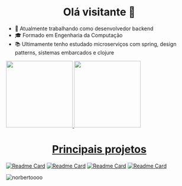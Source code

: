 <h1 align='center'>Olá visitante 👀</h1>

- 🏢 Atualmente trabalhando como desenvolvedor backend
- 🎓 Formado em Engenharia da Computação
- 📚 Ultimamente tenho estudado microserviços com spring, design patterns, sistemas embarcados e clojure

<div>
  <a href="https://github-readme-stats.vercel.app/api?username=norbertoooo&show_icons=true&theme=github_dark&include_all_commits=true&count_private=true" target="_blank">
  <img height="180em" src="https://github-readme-stats.vercel.app/api?username=norbertoooo&show_icons=true&theme=github_dark&include_all_commits=true&count_private=true"/>
  <a href="https://github-readme-stats.vercel.app/api/top-langs/?username=norbertoooo&layout=compact&langs_count=7&theme=github_dark" target="_blank">
  <img height="180em" src="https://github-readme-stats.vercel.app/api/top-langs/?username=norbertoooo&layout=compact&langs_count=7&theme=github_dark"/>
</div>
    
<h1 align='center'>Principais projetos</h1>

[![Readme Card](https://github-readme-stats.vercel.app/api/pin/?username=norbertoooo&repo=smartparking-api&theme=github_dark)](https://github.com/Norbertoooo/smartparking-api)
[![Readme Card](https://github-readme-stats.vercel.app/api/pin/?username=norbertoooo&repo=desafio-banco-api&theme=github_dark)](https://github.com/Norbertoooo/desafio-banco-api)
[![Readme Card](https://github-readme-stats.vercel.app/api/pin/?username=norbertoooo&repo=rafa-web-api&theme=github_dark)](https://github.com/Norbertoooo/rafa-web-api)
[![Readme Card](https://github-readme-stats.vercel.app/api/pin/?username=norbertoooo&repo=rafa-web&theme=github_dark)](https://github.com/Norbertoooo/rafa-web)

<p> <img src="https://komarev.com/ghpvc/?username=norbertoooo&label=Profile%20views&color=ce9927&style=flat" alt="norbertoooo" /> </p>
